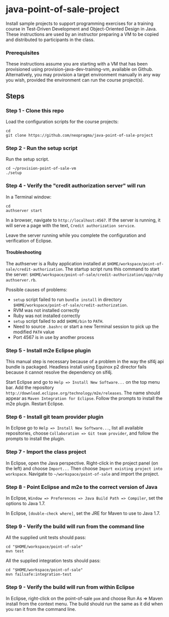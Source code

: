 # java-point-of-sale-project

Install sample projects to support programming exercises for a training course in Test-Driven Development and Object-Oriented Design in Java. These instructions are used by an instructor preparing a VM to be copied and distributed to participants in the class.

### Prerequisites

These instructions assume you are starting with a VM that has been provisioned using provision-java-dev-training-vm, available on Github. Alternatively, you may provision a target environment manually in any way you wish, provided the environment can run the course project(s).

## Steps

### Step 1 - Clone this repo

Load the configuration scripts for the course projects:

```shell
cd
git clone https://github.com/neopragma/java-point-of-sale-project
```

### Step 2 - Run the setup script

Run the setup script.

```shell
cd ~/provision-point-of-sale-vm
./setup
```

### Step 4 - Verify the "credit authorization server" will run

In a Terminal window: 

```shell
cd
authserver start
```

In a browser, navigate to ```http://localhost:4567```. If the server is running, it will serve a page with the text, ```Credit authorization service```. 

Leave the server running while you complete the configuration and verification of Eclipse.

#### Troubleshooting

The authserver is a Ruby application installed at ```$HOME/workspace/point-of-sale/credit-authorization```. The startup script runs this command to start the server: ```$HOME/workspace/point-of-sale/credit-authorization/app/ruby authserver.rb```.

Possible causes of problems:

* ```setup``` script failed to run ```bundle install``` in directory ```$HOME/workspace/point-of-sale/credit-authorization```.
* RVM was not installed correctly
* Ruby was not installed correctly
* ```setup``` script failed to add ```$HOME/bin``` to ```PATH```.
* Need to source ```.bashrc``` or start a new Terminal session to pick up the modified ```PATH``` value
* Port 4567 is in use by another process

### Step 5 - Install m2e Eclipse plugin

This manual step is necessary because of a problem in the way the slf4j api bundle is packaged. Headless install using Equinox p2 director fails because it cannot resolve the dependency on slf4j. 

Start Eclipse and go to ```Help => Install New Software...``` on the top menu bar. Add the repository ```http://download.eclipse.org/technology/m2e/releases```. The name should appear as ```Maven Integration for Eclipse```. Follow the prompts to install the m2e plugin. Restart Eclipse.

### Step 6 - Install git team provider plugin

In Eclipse go to ```Help => Install New Software...```, list all available repositories, choose ```Collaboration => Git team provider```, and follow the prompts to install the plugin.

### Step 7 - Import the class project

In Eclipse, open the Java perspective. Right-click in the project panel (on the left) and choose ```Import...``` Then choose ```Import existing project into workspace```. Navigate to ```~/workspace/point-of-sale``` and import the project.

### Step 8 - Point Eclipse and m2e to the correct version of Java

In Eclipse, ```Window => Preferences => Java Build Path => Compiler```, set the options to Java 1.7.

In Eclipse, ```[double-check where]```, set the JRE for Maven to use to Java 1.7.

### Step 9 - Verify the build will run from the command line

All the supplied unit tests should pass:

```shell
cd "$HOME/workspace/point-of-sale"
mvn test
```

All the supplied integration tests should pass:

```shell
cd "$HOME/workspace/point-of-sale"
mvn failsafe:integration-test
```

### Step 9 - Verify the build will run from within Eclipse

In Eclipse, right-click on the point-of-sale ```pom``` and choose Run As => Maven install from the context menu. The build should run the same as it did when you ran it from the command line.







